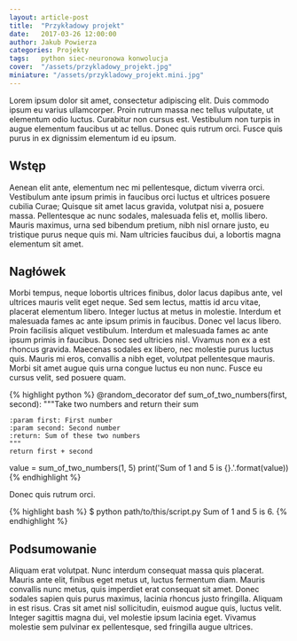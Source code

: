 ```yaml
---
layout: article-post
title:  "Przykładowy projekt"
date:   2017-03-26 12:00:00
author: Jakub Powierza
categories: Projekty
tags:	python siec-neuronowa konwolucja
cover:  "/assets/przykladowy_projekt.jpg"
miniature: "/assets/przykladowy_projekt.mini.jpg"
---
```


Lorem ipsum dolor sit amet, consectetur adipiscing elit. Duis commodo ipsum eu varius ullamcorper. Proin rutrum massa nec tellus vulputate, ut elementum odio luctus. Curabitur non cursus est. Vestibulum non turpis in augue elementum faucibus ut ac tellus. Donec quis rutrum orci. Fusce quis purus in ex dignissim elementum id eu ipsum.

## Wstęp
Aenean elit ante, elementum nec mi pellentesque, dictum viverra orci. Vestibulum ante ipsum primis in faucibus orci luctus et ultrices posuere cubilia Curae; Quisque sit amet lacus gravida, volutpat nisi a, posuere massa. Pellentesque ac nunc sodales, malesuada felis et, mollis libero. Mauris maximus, urna sed bibendum pretium, nibh nisl ornare justo, eu tristique purus neque quis mi. Nam ultricies faucibus dui, a lobortis magna elementum sit amet.

## Nagłówek
Morbi tempus, neque lobortis ultrices finibus, dolor lacus dapibus ante, vel ultrices mauris velit eget neque. Sed sem lectus, mattis id arcu vitae, placerat elementum libero. Integer luctus at metus in molestie. Interdum et malesuada fames ac ante ipsum primis in faucibus. Donec vel lacus libero. Proin facilisis aliquet vestibulum. Interdum et malesuada fames ac ante ipsum primis in faucibus. Donec sed ultricies nisl. Vivamus non ex a est rhoncus gravida. Maecenas sodales ex libero, nec molestie purus luctus quis. Mauris mi eros, convallis a nibh eget, volutpat pellentesque mauris. Morbi sit amet augue quis urna congue luctus eu non nunc. Fusce eu cursus velit, sed posuere quam.

{% highlight python %}
@random_decorator
def sum_of_two_numbers(first, second):
    """Take two numbers and return their sum

    :param first: First number
    :param second: Second number
    :return: Sum of these two numbers
    """
    return first + second

value = sum_of_two_numbers(1, 5)
print('Sum of 1 and 5 is {}.'.format(value))
{% endhighlight %}

Donec quis rutrum orci.

{% highlight bash %}
$ python path/to/this/script.py
Sum of 1 and 5 is 6.
{% endhighlight %}

## Podsumowanie
Aliquam erat volutpat. Nunc interdum consequat massa quis placerat. Mauris ante elit, finibus eget metus ut, luctus fermentum diam. Mauris convallis nunc metus, quis imperdiet erat consequat sit amet. Donec sodales sapien quis purus maximus, lacinia rhoncus justo fringilla. Aliquam in est risus. Cras sit amet nisl sollicitudin, euismod augue quis, luctus velit. Integer sagittis magna dui, vel molestie ipsum lacinia eget. Vivamus molestie sem pulvinar ex pellentesque, sed fringilla augue ultrices.
